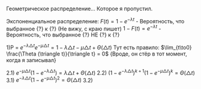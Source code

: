 Геометрическое распределение... Которое я пропустил.

Экспоненциальное распределение:
$F(t) = 1 - e^{-\lambda t}$ - Вероятность, что выбранное {?} к {?} (Не вижу, с краю пишет)
$1- F(t) = e^{-\lambda t}$ - Вероятность, что выбранное {?} НЕ {?} к {?}

1)P = $e^{-\lambda \triangle t} e ^{-\mu \triangle t} = 1 - \lambda \triangle t - \mu \triangle t + \Theta (\triangle t)$ 
Тут есть правило:
$\lim_{t\to0} \frac{\Theta (\triangle t)}{\triangle t} = 0$ {Вроде, он стёр в тот момент, когда я записывал}

2.1) $e^{- \mu \triangle t} (1 - e^{-\lambda \triangle t}) = \lambda \triangle t + \Theta (\triangle t)$ 
2.2) $(1 - e^{-\lambda \triangle t})^{k+1} (1 - e^{-\mu \triangle t})^k = \Theta (\triangle t)$
3.1) $e^{-\lambda \triangle t }(1 - e^{- \mu \triangle t})^2 = \Theta(\triangle t)$ 
3.2) 
